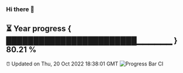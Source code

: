 ### Hi there 👋
⏳ Year progress { ████████████████████████▁▁▁▁▁▁ } 80.21 %
---
⏰ Updated on Thu, 20 Oct 2022 18:38:01 GMT
![Progress Bar CI](https://github.com/liununu/liununu/workflows/Progress%20Bar%20CI/badge.svg)
